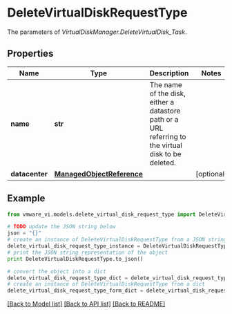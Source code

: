 # DeleteVirtualDiskRequestType

The parameters of *VirtualDiskManager.DeleteVirtualDisk_Task*. 

## Properties
Name | Type | Description | Notes
------------ | ------------- | ------------- | -------------
**name** | **str** | The name of the disk, either a datastore path or a URL referring to the virtual disk to be deleted.  | 
**datacenter** | [**ManagedObjectReference**](ManagedObjectReference.md) |  | [optional] 

## Example

```python
from vmware_vi.models.delete_virtual_disk_request_type import DeleteVirtualDiskRequestType

# TODO update the JSON string below
json = "{}"
# create an instance of DeleteVirtualDiskRequestType from a JSON string
delete_virtual_disk_request_type_instance = DeleteVirtualDiskRequestType.from_json(json)
# print the JSON string representation of the object
print DeleteVirtualDiskRequestType.to_json()

# convert the object into a dict
delete_virtual_disk_request_type_dict = delete_virtual_disk_request_type_instance.to_dict()
# create an instance of DeleteVirtualDiskRequestType from a dict
delete_virtual_disk_request_type_form_dict = delete_virtual_disk_request_type.from_dict(delete_virtual_disk_request_type_dict)
```
[[Back to Model list]](../README.md#documentation-for-models) [[Back to API list]](../README.md#documentation-for-api-endpoints) [[Back to README]](../README.md)


